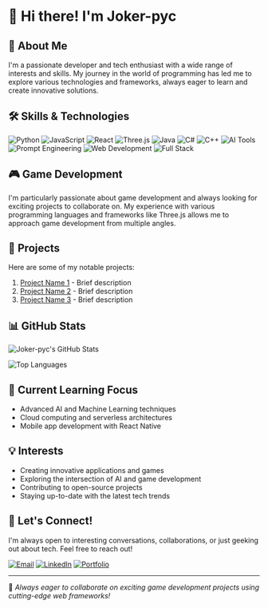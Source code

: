# 👋 Hi there! I'm Joker-pyc

## 🚀 About Me
I'm a passionate developer and tech enthusiast with a wide range of interests and skills. My journey in the world of programming has led me to explore various technologies and frameworks, always eager to learn and create innovative solutions.

## 🛠️ Skills & Technologies
![Python](https://img.shields.io/badge/-Python-3776AB?style=for-the-badge&logo=python&logoColor=white)
![JavaScript](https://img.shields.io/badge/-JavaScript-F7DF1E?style=for-the-badge&logo=javascript&logoColor=black)
![React](https://img.shields.io/badge/-React-61DAFB?style=for-the-badge&logo=react&logoColor=black)
![Three.js](https://img.shields.io/badge/-Three.js-000000?style=for-the-badge&logo=three.js&logoColor=white)
![Java](https://img.shields.io/badge/-Java-007396?style=for-the-badge&logo=java&logoColor=white)
![C#](https://img.shields.io/badge/-C%23-239120?style=for-the-badge&logo=c-sharp&logoColor=white)
![C++](https://img.shields.io/badge/-C++-00599C?style=for-the-badge&logo=c%2B%2B&logoColor=white)
![AI Tools](https://img.shields.io/badge/-AI_Tools-FF6F61?style=for-the-badge&logo=ai&logoColor=white)
![Prompt Engineering](https://img.shields.io/badge/-Prompt_Engineering-4B0082?style=for-the-badge&logo=openai&logoColor=white)
![Web Development](https://img.shields.io/badge/-Web_Development-0077B5?style=for-the-badge&logo=html5&logoColor=white)
![Full Stack](https://img.shields.io/badge/-Full_Stack-563D7C?style=for-the-badge&logo=webpack&logoColor=white)

## 🎮 Game Development
I'm particularly passionate about game development and always looking for exciting projects to collaborate on. My experience with various programming languages and frameworks like Three.js allows me to approach game development from multiple angles.

## 🌟 Projects
Here are some of my notable projects:

1. [Project Name 1](https://github.com/Joker-pyc/project1) - Brief description
2. [Project Name 2](https://github.com/Joker-pyc/project2) - Brief description
3. [Project Name 3](https://github.com/Joker-pyc/project3) - Brief description

## 📊 GitHub Stats

![Joker-pyc's GitHub Stats](https://github-readme-stats.vercel.app/api?username=Joker-pyc&show_icons=true&theme=radical)

![Top Languages](https://github-readme-stats.vercel.app/api/top-langs/?username=Joker-pyc&layout=compact&theme=radical)

## 🌱 Current Learning Focus
- Advanced AI and Machine Learning techniques
- Cloud computing and serverless architectures
- Mobile app development with React Native

## 💡 Interests
- Creating innovative applications and games
- Exploring the intersection of AI and game development
- Contributing to open-source projects
- Staying up-to-date with the latest tech trends

## 💬 Let's Connect!
I'm always open to interesting conversations, collaborations, or just geeking out about tech. Feel free to reach out!

[![Email](https://img.shields.io/badge/-Email-D14836?style=for-the-badge&logo=gmail&logoColor=white)](mailto:santoshmouriya1234567890@gmail.com)
[![LinkedIn](https://img.shields.io/badge/-LinkedIn-0077B5?style=for-the-badge&logo=linkedin&logoColor=white)]([https://www.linkedin.com/in/your-linkedin-profile/](https://www.linkedin.com/in/santosh-maurya-700630215/))
[![Portfolio](https://img.shields.io/badge/-Portfolio-000000?style=for-the-badge&logo=react&logoColor=white)]([https://your-portfolio-website.com](https://joker-pyc.github.io/Portfolio/))

---

💞️ *Always eager to collaborate on exciting game development projects using cutting-edge web frameworks!*
<!---
Joker-pyc/Joker-pyc is a ✨ special ✨ repository because its `README.md` (this file) appears on your GitHub profile.
You can click the Preview link to take a look at your changes.
--->
